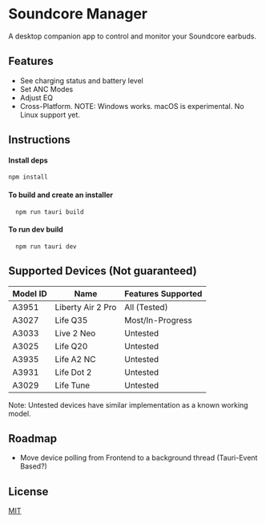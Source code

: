 
# Soundcore Manager

A desktop companion app to control and monitor your Soundcore earbuds.

## Features
- See charging status and battery level 
- Set ANC Modes
- Adjust EQ
- Cross-Platform. NOTE: Windows works. macOS is experimental. No Linux support yet.


## Instructions

#### Install deps
```
npm install
```

#### To build and create an installer

```
  npm run tauri build
```

#### To run dev build

```
  npm run tauri dev
```

## Supported Devices (Not guaranteed)

| Model ID | Name              | Features Supported |
|----------|-------------------|--------------------|
| A3951    |Liberty Air 2 Pro  | All (Tested)       |
| A3027    |Life Q35           | Most/In-Progress   |
| A3033    |Live 2 Neo         | Untested           |
| A3025    |Life Q20           | Untested           |
| A3935    |Life A2 NC         | Untested           |
| A3931    |Life Dot 2         | Untested           |
| A3029    |Life Tune          | Untested           |

Note: Untested devices have similar implementation as a known working model.

## Roadmap
- Move device polling from Frontend to a background thread (Tauri-Event Based?)

## License

[MIT](https://choosealicense.com/licenses/mit/)


